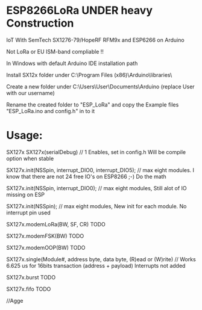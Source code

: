 # ESP8266LoRa UNDER heavy Construction
IoT With SemTech SX1276-79/HopeRF RFM9x and ESP6266 on Arduino


Not LoRa or EU ISM-band compliable !!

In Windows with default Arduino IDE installation path

Install SX12x folder under C:\Program Files (x86)\Arduino\libraries\

Create a new folder under C:\Users\User\Documents\Arduino (replace User with our username)

Rename the created folder to "ESP_LoRa" and copy the Example files "ESP_LoRa.ino and config.h" in to it

# Usage:

SX127x SX127x(serialDebug) // 1 Enables, set in config.h  Will be compile option when stable

SX127x.init(NSSpin, interrupt_DIO0, interrupt_DIO5); // max eight modules. 
I know that there are not 24 free IO's on ESP8266 ;-) Do the math

SX127x.init(NSSpin, interrupt_DIO0); // max eight modules, Still alot of IO missing on ESP 

SX127x.init(NSSpin); // max eight modules, New init for each module. No interrupt pin used

SX127x.modemLoRa(BW, SF, CR) TODO 

SX127x.modemFSK(BW) TODO 

SX127x.modemOOP(BW) TODO 

SX127x.single(Module#, address byte, data byte, (R)ead or (W)rite) // Works 6.625 us for 16bits transaction (address + payload) Interrupts not added

SX127x.burst TODO

SX127x.fifo TODO

//Agge
